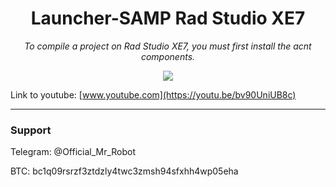 <h1 align="center">Launcher-SAMP Rad Studio XE7</h1>



<p align="center">
	<i>To compile a project on Rad Studio XE7, you must first install the acnt components.</i>
</p>

<p align="center">
	<img src="https://i.postimg.cc/bw2ZVp4G/3.png" />
</p>

Link to youtube: [www.youtube.com](https://youtu.be/bv90UniUB8c)

-------

### Support
Telegram: @Official_Mr_Robot

BTC: bc1q09rsrzf3ztdzly4twc3zmsh94sfxhh4wp05eha
